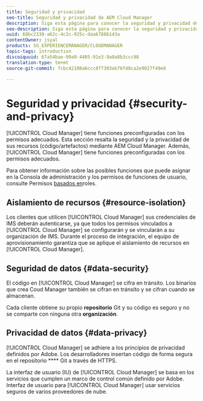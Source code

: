 ```yaml
---
title: Seguridad y privacidad
seo-title: Seguridad y privacidad de AEM Cloud Manager
description: Siga esta página para conocer la seguridad y privacidad de sus recursos (código/artefactos).
seo-description: Siga esta página para conocer la seguridad y privacidad de sus recursos (código/artefactos) mediante AEM Cloud Manager.
uuid: 68bc2330-a62c-4c2c-925c-daa6788b143a
contentOwner: jsyal
products: SG_EXPERIENCEMANAGER/CLOUDMANAGER
topic-tags: introduction
discoiquuid: 67a54bae-99a9-4405-91e3-9a0a8b3ccc98
translation-type: tm+mt
source-git-commit: 7cbc42108a6ccc8f7303eb76fd8ca2e9027f49e0

---
```



# Seguridad y privacidad {#security-and-privacy}

[!UICONTROL Cloud Manager] tiene funciones preconfiguradas con los permisos adecuados. Esta sección resalta la seguridad y la privacidad de sus recursos (código/artefactos) mediante AEM Cloud Manager. Además, [!UICONTROL Cloud Manager] tiene funciones preconfiguradas con los permisos adecuados.

Para obtener información sobre las posibles funciones que puede asignar en la Consola de administración y los permisos de funciones de usuario, consulte Permisos [basados en](/help/using/role-based-permissions.md)roles.


## Aislamiento de recursos {#resource-isolation}

Los clientes que utilicen [!UICONTROL Cloud Manager] sus credenciales de IMS deberán autenticarse, ya que todos los permisos vinculados a [!UICONTROL Cloud Manager] se configurarán y se vincularán a su organización de IMS. Durante el proceso de integración, el equipo de aprovisionamiento garantiza que se aplique el aislamiento de recursos en [!UICONTROL Cloud Manager].

## Seguridad de datos {#data-security}

El código en [!UICONTROL Cloud Manager] se cifra en tránsito. Los binarios que crea Coud Manager también se cifran en tránsito y se cifran cuando se almacenan.

Cada cliente obtiene su propio **repositorio** Git y su código es seguro y no se comparte con ninguna otra **organización**.

## Privacidad de datos {#data-privacy}

[!UICONTROL Cloud Manager] se adhiere a los principios de privacidad definidos por Adobe. Los desarrolladores insertan código de forma segura en el repositorio **** Git a través de HTTPS.

La interfaz de usuario (IU) de [!UICONTROL Cloud Manager] se basa en los servicios que cumplen un marco de control común definido por Adobe. Interfaz de usuario para [!UICONTROL Cloud Manager] usar servicios seguros de varios proveedores de nube.
